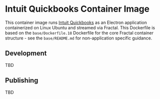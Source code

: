 # Intuit Quickbooks Container Image

This container image runs [Intuit Quickbooks](https://quickbooks.intuit.com/) as an Electron application containerized on Linux Ubuntu and streamed via Fractal. This Dockerfile is based on the `base/Dockerfile.18` Dockerfile for the core Fractal container structure - see the `base/README.md` for non-application specific guidance.

## Development

TBD

## Publishing

TBD
